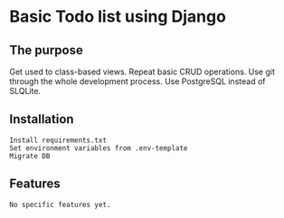 # Basic Todo list using Django

## The purpose
Get used to class-based views.
Repeat basic CRUD operations.
Use git through the whole development process.
Use PostgreSQL instead of SLQLite.

## Installation
```
Install requirements.txt
Set environment variables from .env-template
Migrate DB 
```

## Features
```
No specific features yet.
```
